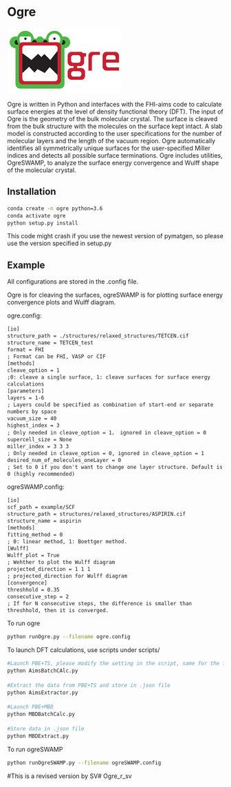# Ogre 
<img src="imgs/logo.png" alt="logo" align="bottom">

Ogre is written in Python and interfaces with the FHI-aims code to calculate surface energies at the level of density functional theory (DFT). The input of Ogre is the geometry of the bulk molecular crystal. The surface is cleaved from the bulk structure with the molecules on the surface kept intact. A slab model is constructed according to the user specifications for the number of molecular layers and the length of the vacuum region. Ogre automatically identifies all symmetrically unique surfaces for the user-specified Miller indices and detects all possible surface terminations. Ogre includes utilities, OgreSWAMP, to analyze the surface energy convergence and Wulff shape of the molecular crystal. 

## Installation
```bash
conda create -n ogre python=3.6
conda activate ogre
python setup.py install
```
This code might crash if you use the newest version of pymatgen, so please use the version specified in setup.py

## Example
All configurations are stored in the .config file.


Ogre is for cleaving the surfaces, ogreSWAMP is for plotting surface energy convergence plots and Wulff diagram.


ogre.config:


```
[io]
structure_path = ./structures/relaxed_structures/TETCEN.cif
structure_name = TETCEN_test
format = FHI
; Format can be FHI, VASP or CIF
[methods]
cleave_option = 1
;0: cleave a single surface, 1: cleave surfaces for surface energy calculations
[parameters]
layers = 1-6
; Layers could be specified as combination of start-end or separate numbers by space
vacuum_size = 40
highest_index = 3
; Only needed in cleave_option = 1， ignored in cleave_option = 0
supercell_size = None
miller_index = 3 3 3
; Only needed in cleave_option = 0, ignored in cleave_option = 1
desired_num_of_molecules_oneLayer = 0
; Set to 0 if you don't want to change one layer structure. Default is 0 (highly recommended)
```


ogreSWAMP.config:
```
[io]
scf_path = example/SCF
structure_path = structures/relaxed_structures/ASPIRIN.cif
structure_name = aspirin
[methods]
fitting_method = 0
; 0: linear method, 1: Boettger method.
[Wulff]
Wulff_plot = True
; Wehther to plot the Wulff diagram
projected_direction = 1 1 1
; projected_direction for Wulff diagram
[convergence]
threshhold = 0.35
consecutive_step = 2
; If for N consecutive steps, the difference is smaller than threshhold, then it is converged.
```

To run ogre
```bash
python runOgre.py --filename ogre.config
```
To launch DFT calculations, use scripts under scripts/
```bash
#Launch PBE+TS, please modify the setting in the script, same for the following scripts.
python AimsBatchCAlc.py

#Extract the data from PBE+TS and store in .json file
python AimsExtractor.py

#Launch PBE+MBD
python MBDBatchCalc.py

#Store data in .json file
python MBDExtract.py
```
To run ogreSWAMP
```bash
python runOgreSWAMP.py --filename ogreSWAMP.config
```
#This is a revised version by SV# Ogre_r_sv
